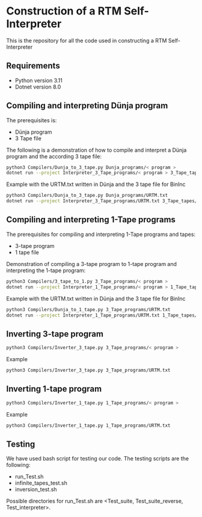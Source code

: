 # Construction of a RTM Self-Interpreter

This is the repository for all the code used in constructing a RTM Self-Interpreter

## Requirements

  - Python version 3.11  
  - Dotnet version 8.0

## Compiling and interpreting Dünja program
The prerequisites is:
  - Dünja program  
  - 3 Tape file  

The following is a demonstration of how to compile and interpret a Dünja program and the according 3 tape file:
```bash
python3 Compilers/Dunja_to_3_tape.py Dunja_programs/< program >
dotnet run --project Interpreter_3_Tape_programs/< program > 3_Tape_tapes/< tape >
```
Example with the URTM.txt written in Dünja and the 3 tape file for BinInc
```bash
python3 Compilers/Dunja_to_3_tape.py Dunja_programs/URTM.txt
dotnet run --project Interpreter_3_Tape_programs/URTM.txt 3_Tape_tapes/BinInc.txt
```

## Compiling and interpreting 1-Tape programs
The prerequisites for compiling and interpreting 1-Tape programs and tapes:
  - 3-tape program 
  - 1 tape file

Demonstration of compiling a 3-tape program to 1-tape program and interpreting the 1-tape program:
```bash
python3 Compilers/3_tape_to_1.py 3_Tape_programs/< program >
dotnet run --project Interpreter_1_Tape_programs/< program > 1_Tape_tapes/< tape >
```
Example with the URTM.txt written in Dünja and the 3 tape file for BinInc
```bash
python3 Compilers/Dunja_to_1_tape.py 3_Tape_programs/URTM.txt
dotnet run --project Interpreter_1_Tape_programs/URTM.txt 1_Tape_tapes/BinInc.txt
```

## Inverting 3-tape program
```bash
python3 Compilers/Inverter_3_tape.py 3_Tape_programs/< program >
```
Example
```bash
python3 Compilers/Inverter_3_tape.py 3_Tape_programs/URTM.txt
```

## Inverting 1-tape program
```bash
python3 Compilers/Inverter_1_tape.py 1_Tape_programs/< program >
```
Example
```bash
python3 Compilers/Inverter_1_tape.py 1_Tape_programs/URTM.txt
```

## Testing
We have used bash script for testing our code.
The testing scripts are the following:
  - run_Test.sh <directory>  
  - infinite_tapes_test.sh  
  - inversion_test.sh  

Possible directories for run_Test.sh are <Test_suite, Test_suite_reverse, Test_interpreter>.


